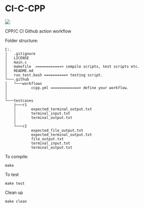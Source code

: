 # CI-C-CPP

[![](https://github.com/CISC-CMPE-327/CI-C-CPP/workflows/C/C++%20CI/badge.svg)](https://github.com/CISC-CMPE-327/CI-C-CPP/actions)

CPP/C CI Github action workflow

Folder structure:
```
C:.
│   .gitignore
│   LICENSE
│   main.c
│   makefile  ============> compile scripts, test scripts etc.
│   README.md
│   run_test.bash ==========> testing script.
└───.github
│   └───workflows
│           ccpp.yml =============> define your workflow.
│ 
│ 
└───testcases
    ├───r1
    │       expected_terminal_output.txt
    │       terminal_input.txt
    │       terminal_output.txt
    │
    └───r2
            expected_file_output.txt
            expected_terminal_output.txt
            file_output.txt
            terminal_input.txt
            terminal_output.txt
```

To compile:
```
make
```
To test
```
make test
```
Clean up
```
make clean
```
